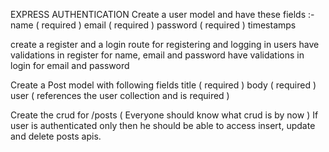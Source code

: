 EXPRESS AUTHENTICATION
Create a user model and have these fields :- name ( required ) email ( required ) password ( required ) timestamps

create a register and a login route for registering and logging in users have validations in register for name, email and password have validations in login for email and password

Create a Post model with following fields title ( required ) body ( required ) user ( references the user collection and is required )

Create the crud for /posts ( Everyone should know what crud is by now ) If user is authenticated only then he should be able to access insert, update and delete posts apis.